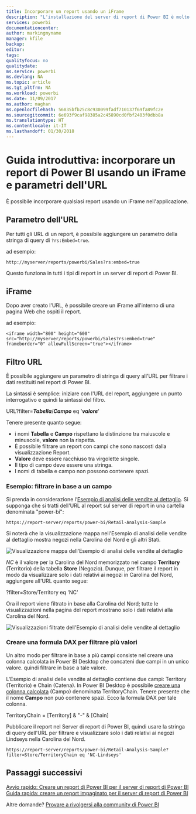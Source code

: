```yaml
---
title: Incorporare un report usando un iFrame
description: "L'installazione del server di report di Power BI è molto rapida. Dal download, all'installazione e alla configurazione, si sarà operativi in pochi minuti."
services: powerbi
documentationcenter: 
author: markingmyname
manager: kfile
backup: 
editor: 
tags: 
qualityfocus: no
qualitydate: 
ms.service: powerbi
ms.devlang: NA
ms.topic: article
ms.tgt_pltfrm: NA
ms.workload: powerbi
ms.date: 11/09/2017
ms.author: maghan
ms.openlocfilehash: 56835bfb25c8c930099fadf710137f69fa89fc2e
ms.sourcegitcommit: 6e693f9caf98385a2c45890cd0fbf2403f0dbb8a
ms.translationtype: HT
ms.contentlocale: it-IT
ms.lasthandoff: 01/30/2018
---
```

# <a name="quickstart-embed-a-power-bi-report-using-an-iframe-and-url-parameters"></a>Guida introduttiva: incorporare un report di Power BI usando un iFrame e parametri dell'URL

È possibile incorporare qualsiasi report usando un iFrame nell'applicazione. 

## <a name="url-parameter"></a>Parametro dell'URL

Per tutti gli URL di un report, è possibile aggiungere un parametro della stringa di query di `?rs:Embed=true`.

ad esempio:

```
http://myserver/reports/powerbi/Sales?rs:embed=true
```

Questo funziona in tutti i tipi di report in un server di report di Power BI.

## <a name="iframe"></a>iFrame

Dopo aver creato l'URL, è possibile creare un iFrame all'interno di una pagina Web che ospiti il report.

ad esempio:

```
<iframe width="800" height="600" src="http://myserver/reports/powerbi/Sales?rs:embed=true" frameborder="0" allowFullScreen="true"></iframe>
```

## <a name="url-filter"></a>Filtro URL

È possibile aggiungere un parametro di stringa di query all'URL per filtrare i dati restituiti nel report di Power BI.

La sintassi è semplice: iniziare con l'URL del report, aggiungere un punto interrogativo e quindi la sintassi del filtro.

URL?filter=***Tabella***/***Campo*** eq '***valore***'

Tenere presente quanto segue:

- i nomi **Tabella** e **Campo** rispettano la distinzione tra maiuscole e minuscole, **valore** non la rispetta.
- È possibile filtrare un report con campi che sono nascosti dalla visualizzazione Report.
- **Valore** deve essere racchiuso tra virgolette singole.
- Il tipo di campo deve essere una stringa.
- I nomi di tabella e campo non possono contenere spazi.

###  <a name="example-filter-on-a-field"></a>Esempio: filtrare in base a un campo

Si prenda in considerazione l’[Esempio di analisi delle vendite al dettaglio](../sample-datasets.md). Si supponga che si tratti dell'URL al report sul server di report in una cartella denominata "power-bi":

```
https://report-server/reports/power-bi/Retail-Analysis-Sample
```

Si noterà che la visualizzazione mappa nell'Esempio di analisi delle vendite al dettaglio mostra negozi nella Carolina del Nord e gli altri Stati.

![Visualizzazione mappa dell'Esempio di analisi delle vendite al dettaglio](media/quickstart-embed/report-server-retail-analysis-sample-map.png)

*NC* è il valore per la Carolina del Nord memorizzato nel campo **Territory** (Territorio) della tabella **Store** (Negozio). Dunque, per filtrare il report in modo da visualizzare solo i dati relativi ai negozi in Carolina del Nord, aggiungere all'URL quanto segue:

?filter=Store/Territory eq 'NC'

Ora il report viene filtrato in base alla Carolina del Nord; tutte le visualizzazioni nella pagina del report mostrano solo i dati relativi alla Carolina del Nord.

![Visualizzazioni filtrate dell'Esempio di analisi delle vendite al dettaglio](media/quickstart-embed/report-server-retail-analysis-sample-filtered-map.png)

### <a name="create-a-dax-formula-to-filter-on-multiple-values"></a>Creare una formula DAX per filtrare più valori

Un altro modo per filtrare in base a più campi consiste nel creare una colonna calcolata in Power BI Desktop che concateni due campi in un unico valore. quindi filtrare in base a tale valore.

L'Esempio di analisi delle vendite al dettaglio contiene due campi: Territory (Territorio) e Chain (Catena). In Power BI Desktop è possibile [creare una colonna calcolata](../desktop-tutorial-create-calculated-columns.md) (Campo) denominata TerritoryChain. Tenere presente che il nome **Campo** non può contenere spazi. Ecco la formula DAX per tale colonna.

TerritoryChain = [Territory] & "-" & [Chain]

Pubblicare il report nel Server di report di Power BI, quindi usare la stringa di query dell'URL per filtrare e visualizzare solo i dati relativi ai negozi Lindseys nella Carolina del Nord.

```
https://report-server/reports/power-bi/Retail-Analysis-Sample?filter=Store/TerritoryChain eq 'NC-Lindseys'

```

## <a name="next-steps"></a>Passaggi successivi

[Avvio rapido: Creare un report di Power BI per il server di report di Power BI](quickstart-create-powerbi-report.md)  
[Guida rapida: creare un report impaginato per il server di report di Power BI](quickstart-create-paginated-report.md)  

Altre domande? [Provare a rivolgersi alla community di Power BI](https://community.powerbi.com/)